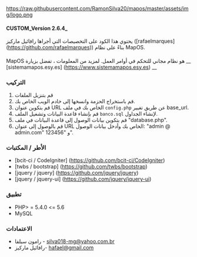 https://raw.githubusercontent.com/RamonSilva20/mapos/master/assets/img/logo.png

#### CUSTOM_Version 2.6.4_

يحتوي هذا الكود على التخصيصات التي أجراها رافائيل ماركيز ([rafaelmarques] (https://github.com/rafaelmarques)) بناءً على نظام MapOS.

####

MapOS هو نظام مجاني للتحكم في أوامر العمل.
لمزيد من المعلومات ، تفضل بزيارة __ [sistemamapos.esy.es] (https://www.sistemamapos.esy.es) __

### التركيب

1. قم بتنزيل الملفات
2. قم باستخراج الحزمة وانسخها إلى خادم الويب الخاص بك.
3. قم بتكوين عنوان URL الخاص بك في ملف `config.php` عن طريق تغيير base_url.
4. قم بإنشاء قاعدة البيانات وتشغيل الملف `banco.sql` لإنشاء الجداول.
5. قم بتكوين بيانات الوصول إلى قاعدة البيانات في ملف "database.php".
6. قم بالوصول إلى عنوان URL الخاص بك وأدخل بيانات الوصول: "admin @ admin.com" و "123456".


### الأطر / المكتبات
* [bcit-ci / CodeIgniter] (https://github.com/bcit-ci/CodeIgniter)
* [twbs / bootstrap] (https://github.com/twbs/bootstrap)
* [jquery / jquery] (https://github.com/jquery/jquery)
* [jquery / jquery-ui] (https://github.com/jquery/jquery-ui)

### تطبيق
* PHP> = 5.4.0 <= 5.6
* MySQL

### الاعتمادات
* رامون سيلفا - silva018-mg@yahoo.com.br
* رافائيل ماركيز- hafael@gmail.com

